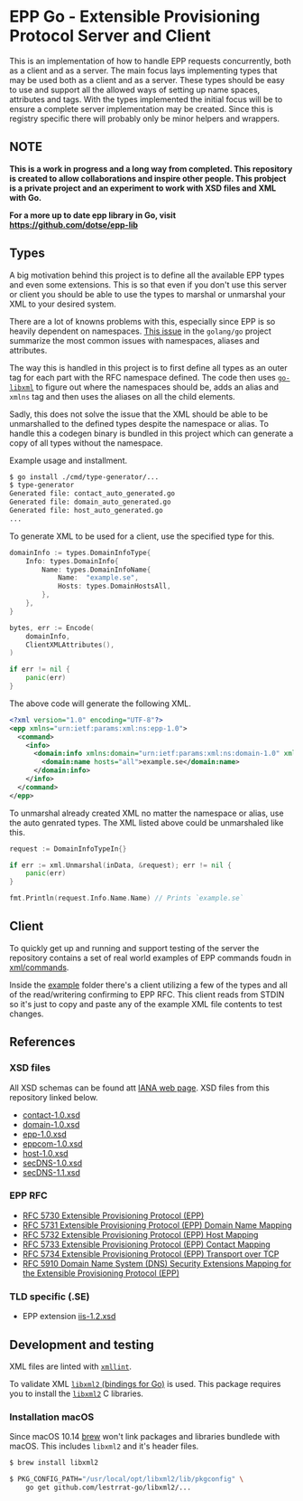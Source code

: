 # EPP Go - Extensible Provisioning Protocol Server and Client


This is an implementation of how to handle EPP requests concurrently, both as a
client and as a server. The main focus lays implementing types that may be used
both as a client and as a server. These types should be easy to use and support
all the allowed ways of setting up name spaces, attributes and tags. With the
types implemented the initial focus will be to ensure a complete server
implementation may be created. Since this is registry specific there will
probably only be minor helpers and wrappers.

## NOTE

**This is a work in progress and a long way from completed. This repository is
created to allow collaborations and inspire other people. This probject is a
private project and an experiment to work with XSD files and XML with Go.**

**For a more up to date epp library in Go, visit
https://github.com/dotse/epp-lib**

## Types

A big motivation behind this project is to define all the available EPP types
and even some extensions. This is so that even if you don't use this server or
client you should be able to use the types to marshal or unmarshal your XML to
your desired system.

There are a lot of knowns problems with this, especially since EPP is so heavily
dependent on namespaces. [This issue](https://github.com/golang/go/issues/13400)
in the `golang/go` project summarize the most common issues with namespaces,
aliases and attributes.

The way this is handled in this project is to first define all types as an outer
tag for each part with the RFC namespace defined. The code then uses
[`go-libxml`](https://github.com/alexrsagen/go-libxml) to figure out where the
namespaces should be, adds an alias and `xmlns` tag and then uses the aliases on
all the child elements.

Sadly, this does not solve the issue that the XML should be able to be
unmarshalled to the defined types despite the namespace or alias. To handle this
a codegen binary is bundled in this project which can generate a copy of all
types without the namespace.

Example usage and installment.

```sh
$ go install ./cmd/type-generator/...
$ type-generator
Generated file: contact_auto_generated.go
Generated file: domain_auto_generated.go
Generated file: host_auto_generated.go
...
```

To generate XML to be used for a client, use the specified type for this.

```go
domainInfo := types.DomainInfoType{
    Info: types.DomainInfo{
        Name: types.DomainInfoName{
            Name:  "example.se",
            Hosts: types.DomainHostsAll,
        },
    },
}

bytes, err := Encode(
    domainInfo,
    ClientXMLAttributes(),
)

if err != nil {
    panic(err)
}
```

The above code will generate the following XML.

```xml
<?xml version="1.0" encoding="UTF-8"?>
<epp xmlns="urn:ietf:params:xml:ns:epp-1.0">
  <command>
    <info>
      <domain:info xmlns:domain="urn:ietf:params:xml:ns:domain-1.0" xmlns="urn:ietf:params:xml:ns:domain-1.0">
        <domain:name hosts="all">example.se</domain:name>
      </domain:info>
    </info>
  </command>
</epp>
```

To unmarshal already created XML no matter the namespace or alias, use the auto
genrated types. The XML listed above could be unmarshaled like this.

```go
request := DomainInfoTypeIn{}

if err := xml.Unmarshal(inData, &request); err != nil {
    panic(err)
}

fmt.Println(request.Info.Name.Name) // Prints `example.se`
```

## Client

To quickly get up and running and support testing of the server the repository
contains a set of real world examples of EPP commands foudn in
[xml/commands](xml/commands).

Inside the [example](example/client) folder there's a client utilizing a few of
the types and all of the read/writering confirming to EPP RFC. This client reads
from STDIN so it's just to copy and paste any of the example XML file contents
to test changes.

## References

### XSD files

All XSD schemas can be found att [IANA web
page](https://www.iana.org/assignments/xml-registry/xml-registry.xhtml). XSD
files from this repository linked below.

* [contact-1.0.xsd](https://www.iana.org/assignments/xml-registry/schema/contact-1.0.xsd)
* [domain-1.0.xsd](https://www.iana.org/assignments/xml-registry/schema/domain-1.0.xsd)
* [epp-1.0.xsd](https://www.iana.org/assignments/xml-registry/schema/epp-1.0.xsd)
* [eppcom-1.0.xsd](https://www.iana.org/assignments/xml-registry/schema/eppcom-1.0.xsd)
* [host-1.0.xsd](https://www.iana.org/assignments/xml-registry/schema/host-1.0.xsd)
* [secDNS-1.0.xsd](https://www.iana.org/assignments/xml-registry/schema/secDNS-1.0.xsd)
* [secDNS-1.1.xsd](https://www.iana.org/assignments/xml-registry/schema/secDNS-1.1.xsd)

### EPP RFC

* [RFC 5730 Extensible Provisioning Protocol (EPP)](http://www.rfc-editor.org/rfc/rfc5730.txt)
* [RFC 5731 Extensible Provisioning Protocol (EPP) Domain Name Mapping](http://www.rfc-editor.org/rfc/rfc5731.txt)
* [RFC 5732 Extensible Provisioning Protocol (EPP) Host Mapping](http://www.rfc-editor.org/rfc/rfc5732.txt)
* [RFC 5733 Extensible Provisioning Protocol (EPP) Contact Mapping](http://www.rfc-editor.org/rfc/rfc5733.txt)
* [RFC 5734 Extensible Provisioning Protocol (EPP) Transport over TCP](http://www.rfc-editor.org/rfc/rfc5734.txt)
* [RFC 5910 Domain Name System (DNS) Security Extensions Mapping for the Extensible Provisioning Protocol (EPP)](http://www.rfc-editor.org/rfc/rfc5910.txt)

### TLD specific (.SE)

* EPP extension [iis-1.2.xsd](https://registrar.iis.se/files/iis-1.2.xml)

## Development and testing

XML files are linted with [`xmllint`](http://xmlsoft.org/xmllint.html).

To validate XML [`libxml2` (bindings for
Go)](https://github.com/lestrrat-go/libxml2/) is used. This package requires you
to install the [`libxml2`](http://xmlsoft.org/downloads.html) C libraries.

### Installation macOS

Since macOS 10.14 [brew](https://brew.sh/) won't link packages and libraries
bundlede with macOS. This includes `libxml2` and it's header files.

```sh
$ brew install libxml2

$ PKG_CONFIG_PATH="/usr/local/opt/libxml2/lib/pkgconfig" \
    go get github.com/lestrrat-go/libxml2/...
```
